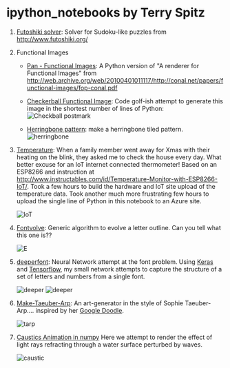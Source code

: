 # ipython_notebooks by Terry Spitz

1. [Futoshiki solver](http://nbviewer.jupyter.org/github/terryspitz/ipython_notebooks/blob/master/Futoshiki.ipynb): Solver for Sudoku-like puzzles from http://www.futoshiki.org/ 

2. Functional Images
  
    * [Pan - Functional Images](Pan%20-%20Functional%20Images.ipynb): A Python version of "A renderer for Functional Images" from  http://web.archive.org/web/20100401011117/http://conal.net/papers/functional-images/fop-conal.pdf 

    * [Checkerball Functional Image](Checkerball%20Functional%20Image.ipynb): Code golf-ish attempt to generate this image in the shortest number of lines of Python:  
    ![Checkball postmark](checkerBall%20postmark.jpg)

    * [Herringbone pattern](Herringbone.ipynb): make a herringbone tiled pattern.  
    ![herringbone](herringbone.png)

4. [Temperature](Temperature.ipynb): When a family member went away for Xmas with their heating on the blink, they asked me to check the house every day.  What better excuse for an IoT internet connected thermometer!  Based on an ESP8266 and instruction at http://www.instructables.com/id/Temperature-Monitor-with-ESP8266-IoT/.  Took a few hours to build the hardware and IoT site upload of the temperature data.  Took another much more frustrating few hours to upload the single line of Python in this notebook to an Azure site.  

    ![IoT](IoT.jpg)

5. <a name="fontvolve"></a>[Fontvolve](deeper/fontvolve.ipynb): Generic algorithm to evolve a letter outline.  Can you tell what this one is??  

    ![E](fontvolve/fontE.png)

6. <a name="deeperfont"></a>[deeperfont](https://github.com/terryspitz/ipython_notebooks/tree/master/deeper): Neural Network attempt at the font problem.  Using [Keras](https://keras.io/) and [Tensorflow](https://www.tensorflow.org/), my small network attempts to capture the structure of a set of letters and numbers from a single font.  

    ![deeper](deeper/deep1.png)
    ![deeper](deeper/deep100.png)

7. [Make-Taeuber-Arp](Make-Taeuber-Arp.ipynb): An art-generator in the style of Sophie Taeuber-Arp.... inspired by her [Google Doodle](https://www.google.com/doodles/sophie-taeuber-arps-127th-birthday).

    ![tarp](tarp/tarp8.png)

8. [Caustics Animation in numpy](Caustic%20Animation.ipynb) Here we attempt to render the effect of light rays refracting through a water surface perturbed by waves.

    ![caustic](caustic.png)
  
